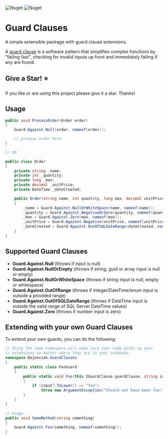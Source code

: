 

![Nuget](https://img.shields.io/nuget/v/Bajonczak.Guard?style=for-the-badge)
![Nuget](https://img.shields.io/nuget/dt/Bajonczak.Guard?style=for-the-badge)


# Guard Clauses

A simple extensible package with guard clause extensions.

A [guard clause](https://blog.bajonczak.com/GuardIntro) is a software pattern that simplifies complex functions by "failing fast", checking for invalid inputs up front and immediately failing if any are found.

## Give a Star! :star:

If you like or are using this project please give it a star. Thanks!

## Usage

```c#
public void ProcessOrder(Order order)
{
    Guard.Against.Null(order, nameof(order));

    // process order here
}

// OR

public class Order
{
    private string _name;
    private int _quantity;
    private long _max;
    private decimal _unitPrice;
    private DateTime _dateCreated;

    public Order(string name, int quantity, long max, decimal unitPrice, DateTime dateCreated)
    {
        _name = Guard.Against.NullOrWhiteSpace(name, nameof(name));
        _quantity = Guard.Against.NegativeOrZero(quantity, nameof(quantity));
        _max = Guard.Against.Zero(max, nameof(max));
        _unitPrice = Guard.Against.Negative(unitPrice, nameof(unitPrice));
        _dateCreated = Guard.Against.OutOfSQLDateRange(dateCreated, nameof(dateCreated));
    }
}
```

## Supported Guard Clauses

- **Guard.Against.Null** (throws if input is null)
- **Guard.Against.NullOrEmpty** (throws if string, guid or array input is null or empty)
- **Guard.Against.NullOrWhiteSpace** (throws if string input is null, empty or whitespace)
- **Guard.Against.OutOfRange** (throws if integer/DateTime/enum input is outside a provided range)
- **Guard.Against.OutOfSQLDateRange** (throws if DateTime input is outside the valid range of SQL Server DateTime values)
- **Guard.Against.Zero** (throws if number input is zero)

## Extending with your own Guard Clauses

To extend your own guards, you can do the following:

```c#
// Using the same namespace will make sure your code picks up your 
// extensions no matter where they are in your codebase.
namespace Bajonczak.GuardClauses
{
    public static class FooGuard
    {
        public static void Foo(this IGuardClause guardClause, string input, string parameterName)
        {
            if (input?.ToLower() == "foo")
                throw new ArgumentException("Should not have been foo!", parameterName);
        }
    }
}

// Usage
public void SomeMethod(string something)
{
    Guard.Against.Foo(something, nameof(something));
}
```


